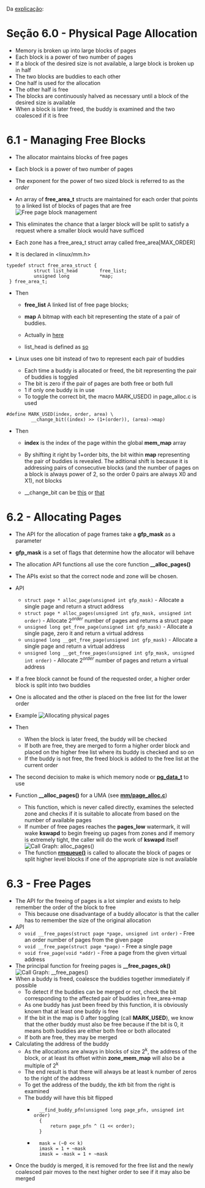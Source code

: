Da [explicação](https://www.kernel.org/doc/gorman/html/understand/understand009.html):

# Seção 6.0 - Physical Page Allocation

- Memory is broken up into large blocks of pages
- Each block is a power of two number of pages
- If a block of the desired size is not available, a large block is broken up in half
- The two blocks are buddies to each other
- One half is used for the allocation
- The other half is free
- The blocks are continuously halved as necessary until a block of the desired size is available
- When a block is later freed, the buddy is examined and the two coalesced if it is free

# 6.1 - Managing Free Blocks

- The allocator maintains blocks of free pages
- Each block is a power of two number of pages
- The exponent for the power of two sized block is referred to as the _order_
- An array of **free_area_t** structs are maintained for each order that points to a linked list of blocks of pages that are free
![Free page block management](https://www.kernel.org/doc/gorman/html/understand/understand-html029.png)

- This eliminates the chance that a larger block will be split to satisfy a request where a smaller block would have sufficed

- Each zone has a free_area_t struct array called free_area[MAX_ORDER]
- It is declared in <linux/mm.h>
```
typedef struct free_area_struct {
          struct list_head        free_list;
          unsigned long           *map;
 } free_area_t;
```
- Then
    - **free_list** A linked list of free page blocks;
    - **map** A bitmap with each bit representing the state of a pair of buddies.

    - Actually in [here](https://elixir.bootlin.com/linux/latest/source/include/linux/mmzone.h)
    - list_head is defined as [so](https://elixir.bootlin.com/linux/latest/source/include/linux/types.h)

- Linux uses one bit instead of two to represent each pair of buddies
    - Each time a buddy is allocated or freed, the bit representing the pair of buddies is toggled
    - The bit is zero if the pair of pages are both free or both full
    - 1 if only one buddy is in use
    - To toggle the correct bit, the macro MARK_USED() in page_alloc.c is used
```
#define MARK_USED(index, order, area) \
         __change_bit((index) >> (1+(order)), (area)->map)
```
- Then
    - **index** is the index of the page within the global **mem_map** array
    - By shifting it right by 1+order bits, the bit within **map** representing the pair of buddies is revealed. The aditional shift is because it is addressing pairs of consecutive blocks (and the number of pages on a block is always power of 2, so the order 0 pairs are always X0 and X1), not blocks

    - __change_bit can be [this](https://elixir.bootlin.com/linux/v4.19.154/source/include/asm-generic/bitops/non-atomic.h#L41) or [that](https://github.com/torvalds/linux/blob/master/arch/alpha/include/asm/bitops.h#L122)

# 6.2 - Allocating Pages

- The API for the allocation of page frames take a **gfp_mask** as a parameter
- **gfp_mask** is a set of flags that determine how the allocator will behave
- The allocation API functions all use the core function **__alloc_pages()**
- The APIs exist so that the correct node and zone will be chosen.
- API
    - `struct page * alloc_page(unsigned int gfp_mask)` - Allocate a single page and return a struct address
    - `struct page * alloc_pages(unsigned int gfp_mask, unsigned int order)` - Allocate 2<sup>*order*</sup> number of pages and returns a struct page
    - `unsigned long get_free_page(unsigned int gfp_mask)` - Allocate a single page, zero it and return a virtual address
    - `unsigned long __get_free_page(unsigned int gfp_mask)` - Allocate a single page and return a virtual address
    - `unsigned long __get_free_pages(unsigned int gfp_mask, unsigned int order)` - Allocate 2<sup>*order*</sup> number of pages and return a virtual address
- If a free block cannot be found of the requested order, a higher order block is split into two buddies
- One is allocated and the other is placed on the free list for the lower order
- Example
![Allocating physical pages](https://www.kernel.org/doc/gorman/html/understand/understand-html030.png)
- Then
    - When the block is later freed, the buddy will be checked
    - If both are free, they are merged to form a higher order block and placed on the higher free list where its buddy is checked and so on
    - If the buddy is not free, the freed block is added to the free list at the current order

- The second decision to make is which memory node or [**pg_data_t**](https://elixir.bootlin.com/linux/latest/source/include/linux/mmzone.h#L1374) to use
- Function **__alloc_pages()** for a UMA (see [**mm/page_alloc.c**](https://github.com/torvalds/linux/blob/master/mm/page_alloc.c#L4441))
    - This function, which is never called directly, examines the selected zone and checks if it is suitable to allocate from based on the number of available pages
    - If number of free pages reaches the **pages_low** watermark, it will wake **kswapd** to begin freeing up pages from zones and if memory is extremely tight, the caller will do the work of **kswapd** itself
    ![Call Graph: **alloc_pages()**](https://www.kernel.org/doc/gorman/html/understand/understand-html031.png)
    - The function [**rmqueue()**](https://github.com/torvalds/linux/blob/master/mm/page_alloc.c#L2807) is called to allocate the block of pages or split higher level blocks if one of the appropriate size is not available

# 6.3 - Free Pages

- The API for the freeing of pages is a lot simpler and exists to help remember the order of the block to free
    - This because one disadvantage of a buddy allocator is that the caller has to remember the size of the original allocation
- API
    - `void __free_pages(struct page *page, unsigned int order)` - Free an order number of pages from the given page
    - `void __free_page(struct page *page)` - Free a single page
    - `void free_page(void *addr)` - Free a page from the given virtual address
- The principal function for freeing pages is **__free_pages_ok()**
![Call Graph: __free_pages()](https://www.kernel.org/doc/gorman/html/understand/understand-html032.png)
- When a buddy is freed, coalesce the buddies together immediately if possible
    - To detect if the buddies can be merged or not, check the bit corresponding to the affected pair of buddies in free_area→map
    - As one buddy has just been freed by this function, it is obviously known that at least one buddy is free
    - If the bit in the map is 0 after toggling (call **MARK_USED**), we know that the other buddy must also be free because if the bit is 0, it means both buddies are either both free or both allocated
    - If both are free, they may be merged
- Calculating the address of the buddy
    - As the allocations are always in blocks of size 2<sup>k</sup>, the address of the block, or at least its offset within **zone_mem_map** will also be a multiple of 2<sup>k</sup>
    - The end result is that there will always be at least k number of zeros to the right of the address
    - To get the address of the buddy, the *kth* bit from the right is examined
    - The buddy will have this bit flipped
        - ```
            __find_buddy_pfn(unsigned long page_pfn, unsigned int order)
            {
	            return page_pfn ^ (1 << order);
            }
    	- ```
        	mask = (~0 << k) 
        	imask = 1 + ~mask
        	imask = -mask = 1 + ~mask
       		```
- Once the buddy is merged, it is removed for the free list and the newly coalesced pair moves to the next higher order to see if it may also be merged

